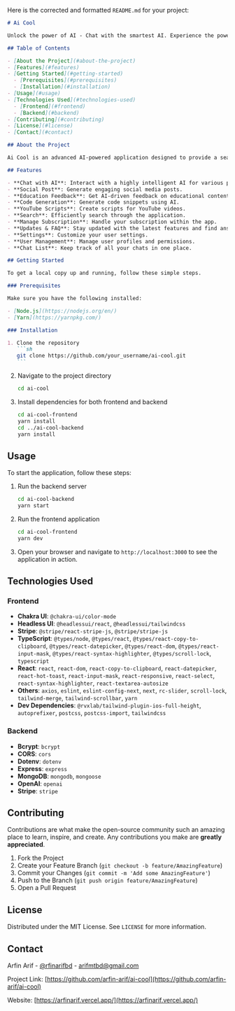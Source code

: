 Here is the corrected and formatted `README.md` for your project:

````markdown
# Ai Cool

Unlock the power of AI - Chat with the smartest AI. Experience the power of AI with us.

## Table of Contents

- [About the Project](#about-the-project)
- [Features](#features)
- [Getting Started](#getting-started)
  - [Prerequisites](#prerequisites)
  - [Installation](#installation)
- [Usage](#usage)
- [Technologies Used](#technologies-used)
  - [Frontend](#frontend)
  - [Backend](#backend)
- [Contributing](#contributing)
- [License](#license)
- [Contact](#contact)

## About the Project

Ai Cool is an advanced AI-powered application designed to provide a seamless and intelligent user experience. Our application offers various features such as social media post generation, educational feedback, code generation, YouTube script creation, and more. Ai Cool also includes essential functionalities like search, subscription management, updates and FAQs, settings, user management, and chat lists.

## Features

- **Chat with AI**: Interact with a highly intelligent AI for various purposes.
- **Social Post**: Generate engaging social media posts.
- **Education Feedback**: Get AI-driven feedback on educational content.
- **Code Generation**: Generate code snippets using AI.
- **YouTube Scripts**: Create scripts for YouTube videos.
- **Search**: Efficiently search through the application.
- **Manage Subscription**: Handle your subscription within the app.
- **Updates & FAQ**: Stay updated with the latest features and find answers to common questions.
- **Settings**: Customize your user settings.
- **User Management**: Manage user profiles and permissions.
- **Chat List**: Keep track of all your chats in one place.

## Getting Started

To get a local copy up and running, follow these simple steps.

### Prerequisites

Make sure you have the following installed:

- [Node.js](https://nodejs.org/en/)
- [Yarn](https://yarnpkg.com/)

### Installation

1. Clone the repository
   ```sh
   git clone https://github.com/your_username/ai-cool.git
   ```
````

2. Navigate to the project directory

   ```sh
   cd ai-cool
   ```

3. Install dependencies for both frontend and backend
   ```sh
   cd ai-cool-frontend
   yarn install
   cd ../ai-cool-backend
   yarn install
   ```

## Usage

To start the application, follow these steps:

1. Run the backend server

   ```sh
   cd ai-cool-backend
   yarn start
   ```

2. Run the frontend application

   ```sh
   cd ai-cool-frontend
   yarn dev
   ```

3. Open your browser and navigate to `http://localhost:3000` to see the application in action.

## Technologies Used

### Frontend

- **Chakra UI**: `@chakra-ui/color-mode`
- **Headless UI**: `@headlessui/react`, `@headlessui/tailwindcss`
- **Stripe**: `@stripe/react-stripe-js`, `@stripe/stripe-js`
- **TypeScript**: `@types/node`, `@types/react`, `@types/react-copy-to-clipboard`, `@types/react-datepicker`, `@types/react-dom`, `@types/react-input-mask`, `@types/react-syntax-highlighter`, `@types/scroll-lock`, `typescript`
- **React**: `react`, `react-dom`, `react-copy-to-clipboard`, `react-datepicker`, `react-hot-toast`, `react-input-mask`, `react-responsive`, `react-select`, `react-syntax-highlighter`, `react-textarea-autosize`
- **Others**: `axios`, `eslint`, `eslint-config-next`, `next`, `rc-slider`, `scroll-lock`, `tailwind-merge`, `tailwind-scrollbar`, `yarn`
- **Dev Dependencies**: `@rvxlab/tailwind-plugin-ios-full-height`, `autoprefixer`, `postcss`, `postcss-import`, `tailwindcss`

### Backend

- **Bcrypt**: `bcrypt`
- **CORS**: `cors`
- **Dotenv**: `dotenv`
- **Express**: `express`
- **MongoDB**: `mongodb`, `mongoose`
- **OpenAI**: `openai`
- **Stripe**: `stripe`

## Contributing

Contributions are what make the open-source community such an amazing place to learn, inspire, and create. Any contributions you make are **greatly appreciated**.

1. Fork the Project
2. Create your Feature Branch (`git checkout -b feature/AmazingFeature`)
3. Commit your Changes (`git commit -m 'Add some AmazingFeature'`)
4. Push to the Branch (`git push origin feature/AmazingFeature`)
5. Open a Pull Request

## License

Distributed under the MIT License. See `LICENSE` for more information.

## Contact

Arfin Arif - [@rfinarifbd](https://www.linkedin.com/in/arfinarifbd/) - arifmtbd@gmail.com

Project Link: [https://github.com/arfin-arif/ai-cool](https://github.com/arfin-arif/ai-cool)

Website: [https://arfinarif.vercel.app/](https://arfinarif.vercel.app/)

```

```

